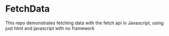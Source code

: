 # FetchData
This repo demonstrates fetching data with the fetch api in Javascript, using just html and javascript with no framework
